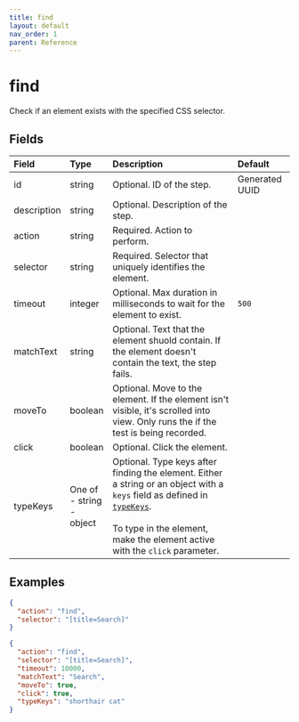 ```yaml
---
title: find
layout: default
nav_order: 1
parent: Reference
---
```


# find

Check if an element exists with the specified CSS selector.

## Fields

Field | Type | Description | Default
:-- | :-- | :-- | :--
id | string |  Optional. ID of the step. | Generated UUID
description | string |  Optional. Description of the step. | 
action | string |  Required. Action to perform. | 
selector | string |  Required. Selector that uniquely identifies the element. | 
timeout | integer |  Optional. Max duration in milliseconds to wait for the element to exist. | `500`
matchText | string |  Optional. Text that the element shuold contain. If the element doesn't contain the text, the step fails. | 
moveTo | boolean |  Optional. Move to the element. If the element isn't visible, it's scrolled into view. Only runs the if the test is being recorded. | 
click | boolean |  Optional. Click the element. | 
typeKeys | One of<br>- string<br>- object |  Optional. Type keys after finding the element. Either a string or an object with a `keys` field as defined in [`typeKeys`](/reference/schemas/typeKeys).<br><br>To type in the element, make the element active with the `click` parameter. | 

## Examples

```json
{
  "action": "find",
  "selector": "[title=Search]"
}
```

```json
{
  "action": "find",
  "selector": "[title=Search]",
  "timeout": 10000,
  "matchText": "Search",
  "moveTo": true,
  "click": true,
  "typeKeys": "shorthair cat"
}
```
